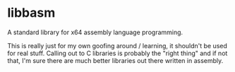 libbasm
=======

A standard library for x64 assembly language programming.

This is really just for my own goofing around / learning, it shouldn't be used
for real stuff. Calling out to C libraries is probably the "right thing" and if
not that, I'm sure there are much better libraries out there written in
assembly.
